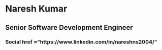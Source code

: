 <h1>Naresh Kumar</h1>
<h2>Senior Software Development Engineer</h2>

<h3>Social<a> href ="https://www.linkedin.com/in/nareshns2004/"</a></h3>

